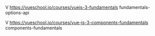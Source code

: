 V https://vueschool.io/courses/vuejs-3-fundamentals
  fundamentals-options-api

V https://vueschool.io/courses/vue-js-3-components-fundamentals
  components-fundamentals